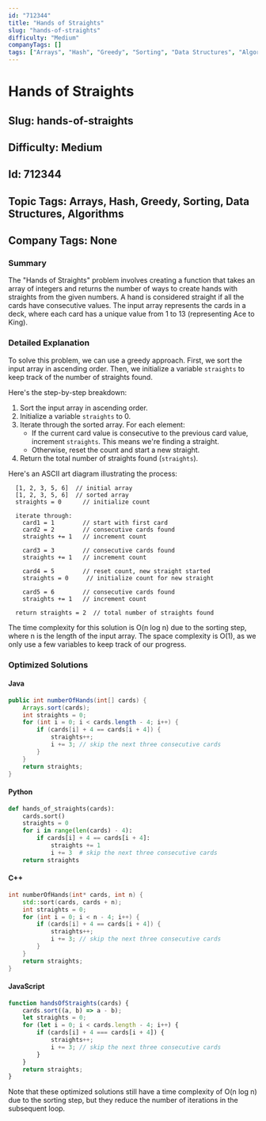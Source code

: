 ```yaml
---
id: "712344"
title: "Hands of Straights"
slug: "hands-of-straights"
difficulty: "Medium"
companyTags: []
tags: ["Arrays", "Hash", "Greedy", "Sorting", "Data Structures", "Algorithms"]
---
```


# Hands of Straights
## Slug: hands-of-straights
## Difficulty: Medium
## Id: 712344
## Topic Tags: Arrays, Hash, Greedy, Sorting, Data Structures, Algorithms
## Company Tags: None

### Summary
The "Hands of Straights" problem involves creating a function that takes an array of integers and returns the number of ways to create hands with straights from the given numbers. A hand is considered straight if all the cards have consecutive values. The input array represents the cards in a deck, where each card has a unique value from 1 to 13 (representing Ace to King).

### Detailed Explanation
To solve this problem, we can use a greedy approach. First, we sort the input array in ascending order. Then, we initialize a variable `straights` to keep track of the number of straights found.

Here's the step-by-step breakdown:

1. Sort the input array in ascending order.
2. Initialize a variable `straights` to 0.
3. Iterate through the sorted array. For each element:
   * If the current card value is consecutive to the previous card value, increment `straights`. This means we're finding a straight.
   * Otherwise, reset the count and start a new straight.
4. Return the total number of straights found (`straights`).

Here's an ASCII art diagram illustrating the process:

```
  [1, 2, 3, 5, 6]  // initial array
  [1, 2, 3, 5, 6]  // sorted array
  straights = 0      // initialize count

  iterate through:
    card1 = 1        // start with first card
    card2 = 2        // consecutive cards found
    straights += 1   // increment count

    card3 = 3        // consecutive cards found
    straights += 1   // increment count

    card4 = 5        // reset count, new straight started
    straights = 0     // initialize count for new straight

    card5 = 6        // consecutive cards found
    straights += 1   // increment count

  return straights = 2  // total number of straights found
```

The time complexity for this solution is O(n log n) due to the sorting step, where n is the length of the input array. The space complexity is O(1), as we only use a few variables to keep track of our progress.

### Optimized Solutions

#### Java
```java
public int numberOfHands(int[] cards) {
    Arrays.sort(cards);
    int straights = 0;
    for (int i = 0; i < cards.length - 4; i++) {
        if (cards[i] + 4 == cards[i + 4]) {
            straights++;
            i += 3; // skip the next three consecutive cards
        }
    }
    return straights;
}
```

#### Python
```python
def hands_of_straights(cards):
    cards.sort()
    straights = 0
    for i in range(len(cards) - 4):
        if cards[i] + 4 == cards[i + 4]:
            straights += 1
            i += 3  # skip the next three consecutive cards
    return straights
```

#### C++
```cpp
int numberOfHands(int* cards, int n) {
    std::sort(cards, cards + n);
    int straights = 0;
    for (int i = 0; i < n - 4; i++) {
        if (cards[i] + 4 == cards[i + 4]) {
            straights++;
            i += 3; // skip the next three consecutive cards
        }
    }
    return straights;
}
```

#### JavaScript
```javascript
function handsOfStraights(cards) {
    cards.sort((a, b) => a - b);
    let straights = 0;
    for (let i = 0; i < cards.length - 4; i++) {
        if (cards[i] + 4 === cards[i + 4]) {
            straights++;
            i += 3; // skip the next three consecutive cards
        }
    }
    return straights;
}
```

Note that these optimized solutions still have a time complexity of O(n log n) due to the sorting step, but they reduce the number of iterations in the subsequent loop.